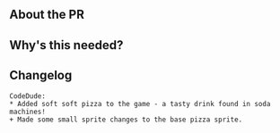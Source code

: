 <!-- The text between the arrows are comments - they will not be visible on your PR. -->
<!-- To automatically tag this PR, add the uppercase label(s) surrounded by brackets in the description, for example: [ENHANCEMENT] -->

## About the PR <!-- Describe the Pull Request here. What does it change? What other things could this impact? -->



## Why's this needed? <!-- Describe why you think this should be added to the game. -->



## Changelog
<!-- If necessary, put your changelog entry below. Otherwise, please delete it.
Use * for major changes and + for minor changes. For example: -->

```
CodeDude:
* Added soft soft pizza to the game - a tasty drink found in soda machines!
+ Made some small sprite changes to the base pizza sprite.
```

